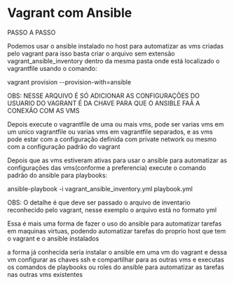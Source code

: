 # Vagrant com Ansible


PASSO A PASSO

Podemos usar o ansible instalado no host para automatizar as vms criadas pelo vagrant
para isso basta criar o arquivo sem extensão vagrant_ansible_inventory dentro da mesma pasta onde 
está localizado o vagrantfile usando o comando:

  vagrant provision --provision-with=ansible

OBS:
  NESSE ARQUIVO É SÓ ADICIONAR AS CONFIGURAÇÕES DO USUARIO DO VAGRANT É DA CHAVE PARA QUE O ANSIBLE FAÃ A CONEXÃO COM AS VMS

Depois execute o vagrantfile de uma ou mais vms, pode ser varias vms em um unico vagrantfile ou varias vms em vagrantfile separados,
e as vms pode estar com a configuração definida com private network ou mesmo com a configuração padrão do vagrant

Depois que as vms estiveram ativas para usar o ansible para automatizar as configurações das vms(conforme a preferencia) execute o comando
padrão do ansible para playbooks: 
 
  ansible-playbook -i vagrant_ansible_inventory.yml playbook.yml

OBS: 
  O detalhe é que deve ser passado o arquivo de inventario reconhecido pelo vagrant, nesse exemplo o arquivo está no formato yml

Essa é mais uma forma de fazer o uso do ansible para automatizar tarefas em maquinas virtuas, podendo automatizar tarefas do proprio host que tem o vagrant e o ansible
instalados

a forma já conhecida seria instalar o ansible em uma vm do vagrant e dessa vm configurar as chaves ssh e compartilhar para as outras vms
e executas os comandos de playbooks ou roles do ansible para automatizar as tarefas nas outras vms existentes
